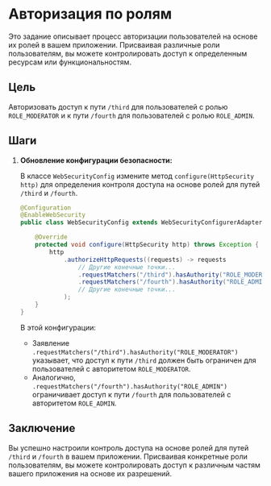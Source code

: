 # Авторизация по ролям

Это задание описывает процесс авторизации пользователей на основе их ролей в вашем приложении. Присваивая различные роли пользователям, вы можете контролировать доступ к определенным ресурсам или функциональностям.

## Цель

Авторизовать доступ к пути `/third` для пользователей с ролью `ROLE_MODERATOR` и к пути `/fourth` для пользователей с ролью `ROLE_ADMIN`.

## Шаги

1. **Обновление конфигурации безопасности:**

   В классе `WebSecurityConfig` измените метод `configure(HttpSecurity http)` для определения контроля доступа на основе ролей для путей `/third` и `/fourth`.

   ```java
   @Configuration
   @EnableWebSecurity
   public class WebSecurityConfig extends WebSecurityConfigurerAdapter {

       @Override
       protected void configure(HttpSecurity http) throws Exception {
           http
               .authorizeHttpRequests((requests) -> requests
                   // Другие конечные точки...
                   .requestMatchers("/third").hasAuthority("ROLE_MODERATOR")
                   .requestMatchers("/fourth").hasAuthority("ROLE_ADMIN")
                   // Другие конечные точки...
               );
       }
   }
   ```

   В этой конфигурации:
    - Заявление `.requestMatchers("/third").hasAuthority("ROLE_MODERATOR")` указывает, что доступ к пути `/third` должен быть ограничен для пользователей с авторитетом `ROLE_MODERATOR`.
    - Аналогично, `.requestMatchers("/fourth").hasAuthority("ROLE_ADMIN")` ограничивает доступ к пути `/fourth` для пользователей с авторитетом `ROLE_ADMIN`.

## Заключение

Вы успешно настроили контроль доступа на основе ролей для путей `/third` и `/fourth` в вашем приложении. Присваивая конкретные роли пользователям, вы можете контролировать доступ к различным частям вашего приложения на основе их разрешений.
